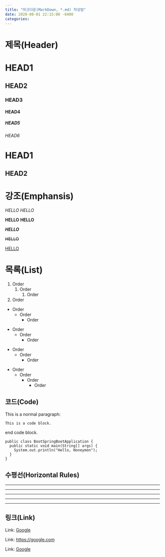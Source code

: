 ```yaml
---
title: "마크다운(MarkDown, *.md) 작성법"
date: 2020-08-01 22:15:00 -0400
categories:
---
```


# 제목(Header)
   
   
# HEAD1
## HEAD2
### HEAD3
#### HEAD4
##### HEAD5
###### HEAD6

HEAD1
=====
HEAD2
------   


# 강조(Emphansis)

*HELLO* _HELLO_

**HELLO** __HELLO__

**_HELLO_**

~~HELLO~~

<u>HELLO</u>

   
# 목록(List)

1. Order
    1. Order
        1. Order
1. Order

- Order
    - Order
        - Order
* Order
    * Order
        * Order
+ Order
    + Order
        + Order
* Order
    - Order
        + Order
            + Order


## 코드(Code)

This is a normal paragraph:

    This is a code block.
    
end code block.

```
public class BootSpringBootApplication {
  public static void main(String[] args) {
    System.out.println("Hello, Honeymon");
  }
}
```


## 수평선(Horizontal Rules)

* * *

***

*****

- - -

---------------------------------------


## 링크(Link)

Link: [Google][google-link]

[google-link]: https://google.com

Link: <https://google.com>

Link: [Google](https://google.com)
